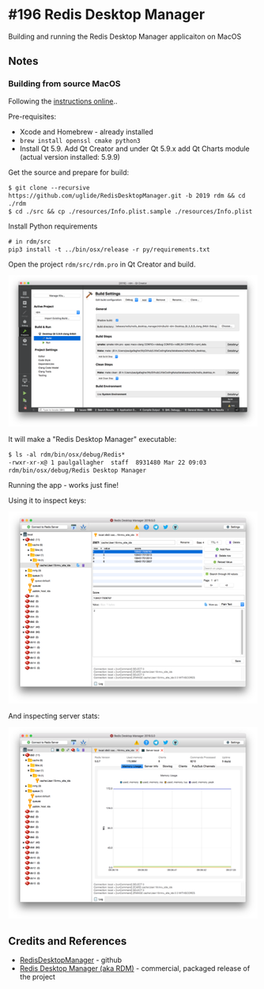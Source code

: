 # #196 Redis Desktop Manager

Building and running the Redis Desktop Manager applicaiton on MacOS

## Notes

### Building from source MacOS

Following the [instructions online](http://docs.redisdesktop.com/en/latest/install/#mac-os-x)..

Pre-requisites:

* Xcode and Homebrew - already installed
* `brew install openssl cmake python3`
* Install Qt 5.9. Add Qt Creator and under Qt 5.9.x add Qt Charts module (actual version installed: 5.9.9)


Get the source and prepare for build:

```
$ git clone --recursive https://github.com/uglide/RedisDesktopManager.git -b 2019 rdm && cd ./rdm
$ cd ./src && cp ./resources/Info.plist.sample ./resources/Info.plist
```

Install Python requirements

```
# in rdm/src
pip3 install -t ../bin/osx/release -r py/requirements.txt
```

Open the project `rdm/src/rdm.pro` in Qt Creator and build.

![qt_build](./assets/qt_build.png?raw=true)

It will make a "Redis Desktop Manager" executable:

```
$ ls -al rdm/bin/osx/debug/Redis*
-rwxr-xr-x@ 1 paulgallagher  staff  8931480 Mar 22 09:03 rdm/bin/osx/debug/Redis Desktop Manager
```

Running the app - works just fine!

Using it to inspect keys:

![rdm_inspect](./assets/rdm_inspect.png?raw=true)

And inspecting server stats:

![rdm_server_stats](./assets/rdm_server_stats.png?raw=true)

## Credits and References

* [RedisDesktopManager](https://github.com/uglide/RedisDesktopManager) - github
* [Redis Desktop Manager (aka RDM)](https://redisdesktop.com/) - commercial, packaged release of the project
